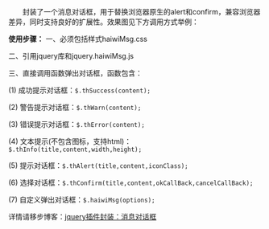 　　封装了一个消息对话框，用于替换浏览器原生的alert和confirm，兼容浏览器差异，同时支持良好的扩展性。效果图见下方调用方式举例：

**使用步骤：**
一、必须包括样式haiwiMsg.css

二、引用jquery库和jquery.haiwiMsg.js

三、直接调用函数弹出对话框，函数包含：

(1) 成功提示对话框：`$.thSuccess(content);`

(2) 警告提示对话框：`$.thWarn(content);`

(3) 错误提示对话框：`$.thError(content);`

(4) 文本提示(不包含图标，支持html)：`$.thInfo(title,content,width,height);`

(5) 提示对话框：`$.thAlert(title,content,iconClass);`

(6) 选择对话框：`$.thConfirm(title,content,okCallBack,cancelCallBack);`

(7) 自定义弹出对话框：`$.haiwiMsg(options);`


详情请移步博客：[jquery插件封装：消息对话框](http://blog.csdn.net/otengyue/article/details/51853876)